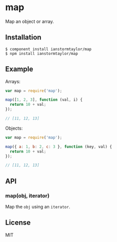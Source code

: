 # map

  Map an object or array.

## Installation

    $ component install ianstormtaylor/map
    $ npm install ianstormtaylor/map

## Example

Arrays:

```js
var map = require('map');

map([1, 2, 3], function (val, i) {
  return 10 + val;
});

// [11, 12, 13]
```

Objects:

```js
var map = require('map');

map({ a: 1, b: 2, c: 3 }, function (key, val) {
  return 10 + val;
});

// [11, 12, 13]
```

## API

### map(obj, iterator)
  Map the `obj` using an `iterator`.

## License

  MIT
